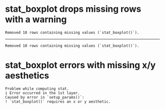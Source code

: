 # stat_boxplot drops missing rows with a warning

    Removed 10 rows containing missing values (`stat_boxplot()`).

---

    Removed 10 rows containing missing values (`stat_boxplot()`).

# stat_boxplot errors with missing x/y aesthetics

    Problem while computing stat.
    i Error occurred in the 1st layer.
    Caused by error in `setup_params()`:
    ! `stat_boxplot()` requires an x or y aesthetic.

